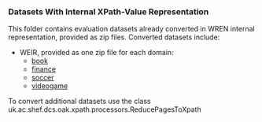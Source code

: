 
### Datasets With Internal XPath-Value Representation ###

This folder contains evaluation datasets already converted in WREN internal representation, provided as zip files.
Converted datasets include:
- WEIR, provided as one zip file for each domain:
  * [book](./WEIR/book.zip)
  * [finance](./WEIR/finance.zip)
  * [soccer](./WEIR/soccer.zip)
  * [videogame](./WEIR/videogame.zip)

To convert additional datasets use the class uk.ac.shef.dcs.oak.xpath.processors.ReducePagesToXpath
